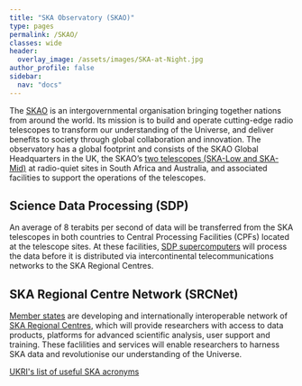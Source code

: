 ```yaml
---
title: "SKA Observatory (SKAO)"
type: pages
permalink: /SKAO/
classes: wide
header:
  overlay_image: /assets/images/SKA-at-Night.jpg
author_profile: false
sidebar: 
  nav: "docs"
---
```

The [SKAO](https://www.skao.int/) is an intergovernmental organisation bringing together nations from around the world. Its mission is to build and operate cutting-edge radio telescopes to transform our understanding of the Universe, and deliver benefits to society through global collaboration and innovation. The observatory has a global footprint and consists of the SKAO Global Headquarters in the UK, the SKAO’s [two telescopes (SKA-Low and SKA-Mid)](https://www.skao.int/en/explore/telescopes) at radio-quiet sites in South Africa and Australia, and associated facilities to support the operations of the telescopes.
## Science Data Processing (SDP) ##
An average of 8 terabits per second of data will be transferred from the SKA telescopes in both countries to Central Processing Facilities (CPFs) located at the telescope sites. At these facilities, [SDP supercomputers](https://www.skao.int/en/explore/big-data) will process the data before it is distributed via intercontinental telecommunications networks to the SKA Regional Centres.
## SKA Regional Centre Network (SRCNet) ## 
[Member states](https://www.skao.int/en/partners/skao-members) are developing and internationally interoperable network of [SKA Regional Centres](https://www.skao.int/en/explore/big-data/362/ska-regional-centres), which will provide researchers with access to data products, platforms for advanced scientific analysis, user support and training. These faclilities and services will enable researchers to harness SKA data and revolutionise our understanding of the Universe. 

[UKRI's list of useful SKA acronyms](https://www.ukri.org/publications/useful-ska-acronyms/)
